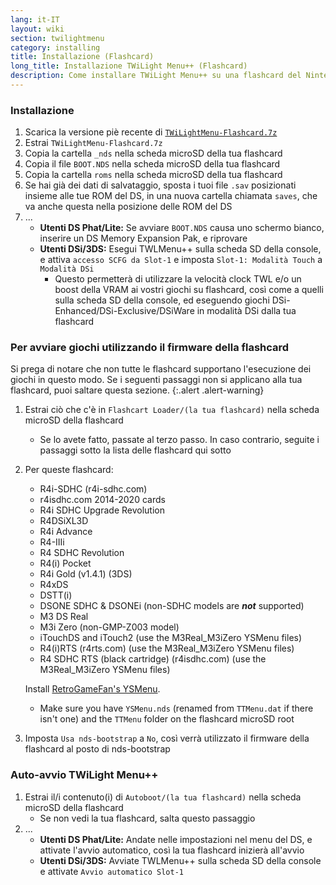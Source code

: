 ```yaml
---
lang: it-IT
layout: wiki
section: twilightmenu
category: installing
title: Installazione (Flashcard)
long_title: Installazione TWiLight Menu++ (Flashcard)
description: Come installare TWiLight Menu++ su una flashcard del Nintendo DS
---
```


### Installazione
1. Scarica la versione piè recente di [`TWiLightMenu-Flashcard.7z`](https://github.com/DS-Homebrew/TWiLightMenu/releases/latest/download/TWiLightMenu-Flashcard.7z)
1. Estrai `TWiLightMenu-Flashcard.7z`
1. Copia la cartella `_nds` nella scheda microSD della tua flashcard
1. Copia il file `BOOT.NDS` nella scheda microSD della tua flashcard
1. Copia la cartella `roms` nella scheda microSD della tua flashcard
1. Se hai già dei dati di salvataggio, sposta i tuoi file `.sav` posizionati insieme alle tue ROM del DS, in una nuova cartella chiamata `saves`, che va anche questa nella posizione delle ROM del DS
1. ...
   - **Utenti DS Phat/Lite:** Se avviare `BOOT.NDS` causa uno schermo bianco, inserire un DS Memory Expansion Pak, e riprovare
   - **Utenti DSi/3DS:** Esegui TWLMenu++ sulla scheda SD della console, e attiva `accesso SCFG da Slot-1` e imposta `Slot-1: Modalità Touch` a `Modalità DSi`
      - Questo permetterà di utilizzare la velocità clock TWL e/o un boost della VRAM ai vostri giochi su flashcard, così come a quelli sulla scheda SD della console, ed eseguendo giochi DSi-Enhanced/DSi-Exclusive/DSiWare in modalità DSi dalla tua flashcard

### Per avviare giochi utilizzando il firmware della flashcard

Si prega di notare che non tutte le flashcard supportano l'esecuzione dei giochi in questo modo. Se i seguenti passaggi non si applicano alla tua flashcard, puoi saltare questa sezione.
{:.alert .alert-warning}

1. Estrai ciò che c'è in `Flashcart Loader/(la tua flashcard)` nella scheda microSD della flashcard
   - Se lo avete fatto, passate al terzo passo. In caso contrario, seguite i passaggi sotto la lista delle flashcard qui sotto

1. Per queste flashcard:
   - R4i-SDHC (r4i-sdhc.com)
   - r4isdhc.com 2014-2020 cards
   - R4i SDHC Upgrade Revolution
   - R4DSiXL3D
   - R4i Advance
   - R4-IIIi
   - R4 SDHC Revolution
   - R4(i) Pocket
   - R4i Gold (v1.4.1) (3DS)
   - R4xDS
   - DSTT(i)
   - DSONE SDHC & DSONEi (non-SDHC models are ***not*** supported)
   - M3 DS Real
   - M3i Zero (non-GMP-Z003 model)
   - iTouchDS and iTouch2 (use the M3Real_M3iZero YSMenu files)
   - R4(i)RTS (r4rts.com) (use the M3Real_M3iZero YSMenu files)
   - R4 SDHC RTS (black cartridge) (r4isdhc.com) (use the M3Real_M3iZero YSMenu files)

   Install [RetroGameFan's YSMenu](https://gbatemp.net/threads/retrogamefan-updates-releases.267243/).
      - Make sure you have `YSMenu.nds` (renamed from `TTMenu.dat` if there isn't one) and the `TTMenu` folder on the flashcard microSD root
1. Imposta `Usa nds-bootstrap` a `No`, così verrà utilizzato il firmware della flashcard al posto di nds-bootstrap

### Auto-avvio TWiLight Menu++
1. Estrai il/i contenuto(i) di `Autoboot/(la tua flashcard)` nella scheda microSD della flashcard
   - Se non vedi la tua flashcard, salta questo passaggio
1. ...
   - **Utenti DS Phat/Lite:** Andate nelle impostazioni nel menu del DS, e attivate l'avvio automatico, così la tua flashcard inizierà all'avvio
   - **Utenti DSi/3DS:** Avviate TWLMenu++ sulla scheda SD della console e attivate `Avvio automatico Slot-1`
